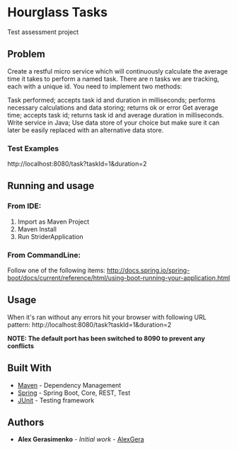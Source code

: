 # Hourglass Tasks

Test assessment project

## Problem

Create a restful micro service which will continuously calculate the average time it takes to
perform a named task. There are n tasks we are tracking, each with a unique id. You need to
implement two methods: 

Task performed; accepts task id and duration in milliseconds; performs necessary calculations and data storing; returns ok or error
Get average time; accepts task id; returns task id and average duration in milliseconds.
Write service in Java; Use data store of your choice but make sure it can later be easily replaced with an alternative data store.

### Test Examples

http://localhost:8080/task?taskId=1&duration=2

## Running and usage

### From IDE:
1. Import as Maven Project
2. Maven Install
3. Run StriderApplication

### From CommandLine:

Follow one of the following items:
http://docs.spring.io/spring-boot/docs/current/reference/html/using-boot-running-your-application.html

## Usage

When it's ran without any errors hit your browser with following URL pattern:
http://localhost:8080/task?taskId=1&duration=2

__NOTE: The default port has been switched to 8090 to prevent any conflicts__

## Built With

* [Maven](https://maven.apache.org/) - Dependency Management
* [Spring](https://spring.io/) - Spring Boot, Core, REST, Test 
* [JUnit](https://spring.io/) - Testing framework

## Authors

* **Alex Gerasimenko** - *Initial work* - [AlexGera](https://github.com/zobarov)
